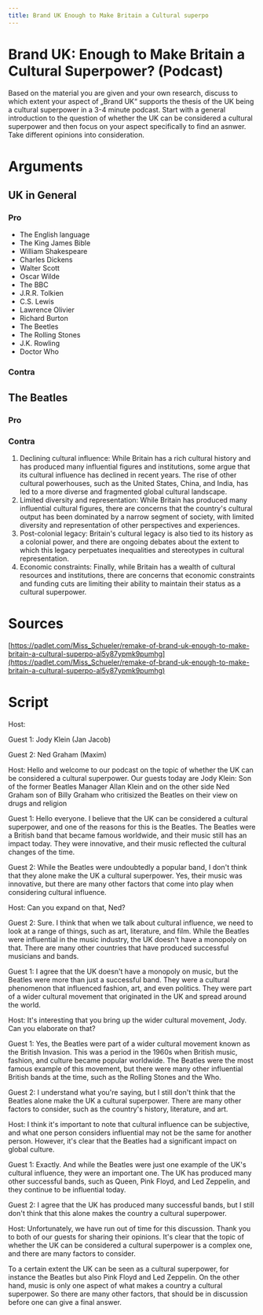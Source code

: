 ```yaml
---
title: Brand UK Enough to Make Britain a Cultural superpo
---
```

# Brand UK: Enough to Make Britain a Cultural Superpower? (Podcast)

Based on the material you are given and your own research, discuss to which extent your aspect of „Brand UK“ supports the thesis of the UK being a cultural superpower in a 3-4 minute podcast. Start with a general introduction to the question of whether the UK can be considered a cultural superpower and then focus on your aspect specifically to find an asnwer. Take different opinions into consideration.

# Arguments

## UK in General

### Pro

- The English language
- The King James Bible
- William Shakespeare
- Charles Dickens
- Walter Scott
- Oscar Wilde
- The BBC
- J.R.R. Tolkien
- C.S. Lewis
- Lawrence Olivier
- Richard Burton
- The Beetles
- The Rolling Stones
- J.K. Rowling
- Doctor Who

### Contra

## The Beatles

### Pro

### Contra

1. Declining cultural influence: While Britain has a rich cultural history and has produced many influential figures and institutions, some argue that its cultural influence has declined in recent years. The rise of other cultural powerhouses, such as the United States, China, and India, has led to a more diverse and fragmented global cultural landscape.
2. Limited diversity and representation: While Britain has produced many influential cultural figures, there are concerns that the country's cultural output has been dominated by a narrow segment of society, with limited diversity and representation of other perspectives and experiences.
3. Post-colonial legacy: Britain's cultural legacy is also tied to its history as a colonial power, and there are ongoing debates about the extent to which this legacy perpetuates inequalities and stereotypes in cultural representation.
4. Economic constraints: Finally, while Britain has a wealth of cultural resources and institutions, there are concerns that economic constraints and funding cuts are limiting their ability to maintain their status as a cultural superpower.

# Sources

[https://padlet.com/Miss_Schueler/remake-of-brand-uk-enough-to-make-britain-a-cultural-superpo-al5y87ypmk9pumhg](https://padlet.com/Miss_Schueler/remake-of-brand-uk-enough-to-make-britain-a-cultural-superpo-al5y87ypmk9pumhg)

# Script

Host: 

Guest 1: Jody Klein (Jan Jacob)

Guest 2: Ned Graham (Maxim)

Host: Hello and welcome to our podcast on the topic of whether the UK can be considered a cultural superpower. Our guests today are Jody Klein: Son of the former Beatles Manager Allan Klein and on the other side Ned Graham son of Billy Graham who critisized the Beatles on their view on drugs and religion

Guest 1: Hello everyone. I believe that the UK can be considered a cultural superpower, and one of the reasons for this is the Beatles. The Beatles were a British band that became famous worldwide, and their music still has an impact today. They were innovative, and their music reflected the cultural changes of the time.

Guest 2: While the Beatles were undoubtedly a popular band, I don't think that they alone make the UK a cultural superpower. Yes, their music was innovative, but there are many other factors that come into play when considering cultural influence.

Host: Can you expand on that, Ned?

Guest 2: Sure. I think that when we talk about cultural influence, we need to look at a range of things, such as art, literature, and film. While the Beatles were influential in the music industry, the UK doesn't have a monopoly on that. There are many other countries that have produced successful musicians and bands.

Guest 1: I agree that the UK doesn't have a monopoly on music, but the Beatles were more than just a successful band. They were a cultural phenomenon that influenced fashion, art, and even politics. They were part of a wider cultural movement that originated in the UK and spread around the world.

Host: It's interesting that you bring up the wider cultural movement, Jody. Can you elaborate on that?

Guest 1: Yes, the Beatles were part of a wider cultural movement known as the British Invasion. This was a period in the 1960s when British music, fashion, and culture became popular worldwide. The Beatles were the most famous example of this movement, but there were many other influential British bands at the time, such as the Rolling Stones and the Who.

Guest 2: I understand what you're saying, but I still don't think that the Beatles alone make the UK a cultural superpower. There are many other factors to consider, such as the country's history, literature, and art.

Host: I think it's important to note that cultural influence can be subjective, and what one person considers influential may not be the same for another person. However, it's clear that the Beatles had a significant impact on global culture.

Guest 1: Exactly. And while the Beatles were just one example of the UK's cultural influence, they were an important one. The UK has produced many other successful bands, such as Queen, Pink Floyd, and Led Zeppelin, and they continue to be influential today.

Guest 2: I agree that the UK has produced many successful bands, but I still don't think that this alone makes the country a cultural superpower.

Host: Unfortunately, we have run out of time for this discussion. Thank you to both of our guests for sharing their opinions. It's clear that the topic of whether the UK can be considered a cultural superpower is a complex one, and there are many factors to consider. 

To a certain extent the UK can be seen as a cultural superpower, for instance the Beatles but also Pink Floyd and Led Zeppelin. On the other hand, music is only one aspect of what makes a country a cultural superpower. So there are many other factors, that should be in discussion before one can give a final answer.